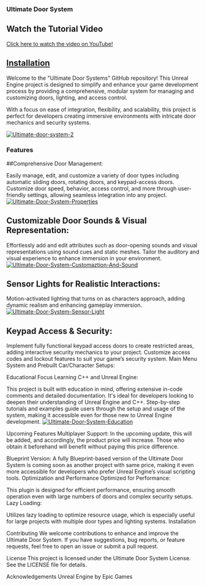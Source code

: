 ### Ultimate Door System

## Watch the Tutorial Video
[Click here to watch the video on YouTube!](https://www.youtube.com/watch?v=pjlIkv-U2qY)

## [Installation]([https://www.youtube.com/watch?v=pjlIkv-U2qY](https://www.youtube.com/watch?v=qLU256pV9F0))


Welcome to the "Ultimate Door Systems" GitHub repository! 
This Unreal Engine project is designed to simplify and enhance your game development process by providing a comprehensive, modular system for managing and customizing doors, lighting, and access control.

With a focus on ease of integration, flexibility, and scalability, this project is perfect for developers creating immersive environments with intricate door mechanics and security systems.

<a href="https://imgbb.com/"><img src="https://i.ibb.co/fMp6Xbd/Ultimate-door-system-2.jpg" alt="Ultimate-door-system-2" border="0"></a>


### Features
##Comprehensive Door Management:

Easily manage, edit, and customize a variety of door types including automatic sliding doors, rotating doors, and keypad-access doors.
Customize door speed, behavior, access control, and more through user-friendly settings, allowing seamless integration into any project.
<a href="https://imgbb.com/"><img src="https://i.ibb.co/rHfxBzJ/Ultimate-Door-System-Properties.jpg" alt="Ultimate-Door-System-Properties" border="0"></a>


## Customizable Door Sounds & Visual Representation:

Effortlessly add and edit attributes such as door-opening sounds and visual representations using sound cues and static meshes. Tailor the auditory and visual experience to enhance immersion in your environment.
<a href="https://ibb.co/zrdt0sf"><img src="https://i.ibb.co/jTtj1h4/Ultimate-Door-System-Customaztion-And-Sound.jpg" alt="Ultimate-Door-System-Customaztion-And-Sound" border="0"></a>


## Sensor Lights for Realistic Interactions:

Motion-activated lighting that turns on as characters approach, adding dynamic realism and enhancing gameplay immersion.
<a href="https://ibb.co/7JBPTQx"><img src="https://i.ibb.co/xSwWcYK/Ultimate-Door-System-Sensor-Light.jpg" alt="Ultimate-Door-System-Sensor-Light" border="0"></a>

## Keypad Access & Security:

Implement fully functional keypad access doors to create restricted areas, adding interactive security mechanics to your project.
Customize access codes and lockout features to suit your game’s security system.
Main Menu System and Prebuilt Car/Character Setups:


Educational Focus
Learning C++ and Unreal Engine:

This project is built with education in mind, offering extensive in-code comments and detailed documentation. It's ideal for developers looking to deepen their understanding of Unreal Engine and C++.
Step-by-step tutorials and examples guide users through the setup and usage of the system, making it accessible even for those new to Unreal Engine development.
<a href="https://ibb.co/L6CL1nn"><img src="https://i.ibb.co/GkVKRcc/Ultimate-Door-System-Education.jpg" alt="Ultimate-Door-System-Education" border="0"></a>

Upcoming Features
Multiplayer Support: In the upcoming update, this will be added, and accordingly, the product price will increase. Those who obtain it beforehand will benefit without paying this price difference.

Blueprint Version:
A fully Blueprint-based version of the Ultimate Door System is coming soon as another project with same price, making it even more accessible for developers who prefer Unreal Engine’s visual scripting tools.
Optimization and Performance
Optimized for Performance:

This plugin is designed for efficient performance, ensuring smooth operation even with large numbers of doors and complex security setups.
Lazy Loading:

Utilizes lazy loading to optimize resource usage, which is especially useful for large projects with multiple door types and lighting systems.
Installation

Contributing
We welcome contributions to enhance and improve the Ultimate Door System.
If you have suggestions, bug reports, or feature requests, feel free to open an issue or submit a pull request.

License
This project is licensed under the Ultimate Door System License.
See the LICENSE file for details.



Acknowledgements
Unreal Engine by Epic Games
